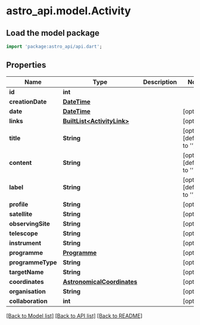 # astro_api.model.Activity

## Load the model package
```dart
import 'package:astro_api/api.dart';
```

## Properties
Name | Type | Description | Notes
------------ | ------------- | ------------- | -------------
**id** | **int** |  | 
**creationDate** | [**DateTime**](DateTime.md) |  | 
**date** | [**DateTime**](DateTime.md) |  | [optional] 
**links** | [**BuiltList&lt;ActivityLink&gt;**](ActivityLink.md) |  | [optional] 
**title** | **String** |  | [optional] [default to '']
**content** | **String** |  | [optional] [default to '']
**label** | **String** |  | [optional] [default to '']
**profile** | **String** |  | [optional] 
**satellite** | **String** |  | [optional] 
**observingSite** | **String** |  | [optional] 
**telescope** | **String** |  | [optional] 
**instrument** | **String** |  | [optional] 
**programme** | [**Programme**](Programme.md) |  | [optional] 
**programmeType** | **String** |  | [optional] 
**targetName** | **String** |  | [optional] 
**coordinates** | [**AstronomicalCoordinates**](AstronomicalCoordinates.md) |  | [optional] 
**organisation** | **String** |  | [optional] 
**collaboration** | **int** |  | [optional] 

[[Back to Model list]](../README.md#documentation-for-models) [[Back to API list]](../README.md#documentation-for-api-endpoints) [[Back to README]](../README.md)



